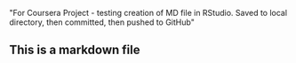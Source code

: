 "For Coursera Project - testing creation of MD file in RStudio. Saved to local directory, then committed, then pushed to GitHub"

## This is a markdown file
